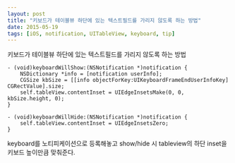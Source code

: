 ```yaml
---
layout: post
title: "키보드가 테이블뷰 하단에 있는 텍스트필드를 가리지 않도록 하는 방법"
date: 2015-05-19
tags: [iOS, notification, UITableView, keyboard, tip]
---
```


키보드가 테이블뷰 하단에 있는 텍스트필드를 가리지 않도록 하는 방법

```objc
- (void)keyboardWillShow:(NSNotification *)notification {
    NSDictionary *info = [notification userInfo];
    CGSize kbSize = [[info objectForKey:UIKeyboardFrameEndUserInfoKey] CGRectValue].size;
    self.tableView.contentInset = UIEdgeInsetsMake(0, 0, kbSize.height, 0);
}

- (void)keyboardWillHide:(NSNotification *)notification {
    self.tableView.contentInset = UIEdgeInsetsZero;
}
```

keyboard를 노티피케이션으로 등록해놓고 show/hide 시 tableview의 하단 inset을 키보드 높이만큼 맞춰준다.
